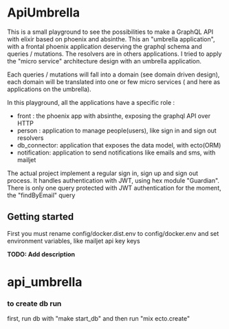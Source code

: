 # ApiUmbrella

This is a small playground to see the possibilities to make a GraphQL API with elixir based on phoenix and absinthe.
This an "umbrella application", with a frontal phoenix application deserving the graphql schema and queries / mutations.
The resolvers are in others applications.
I tried to apply the "micro service" architecture design with an umbrella application.

Each queries / mutations will fall into a domain (see domain driven design), each domain will be translated into one or few micro services ( and here as applications on the umbrella).

In this playground, all the applications have a specific role :

- front : the phoenix app with absinthe, exposing the graphql API over HTTP
- person : application to manage people(users), like sign in and sign out resolvers
- db_connector: application that exposes the data model, with ecto(ORM)
- notification: application to send notifications like emails and sms, with mailjet

The actual project implement a regular sign in, sign up and sign out process.
It handles authentication with JWT, using hex module "Guardian".
There is only one query protected with JWT authentication for the moment, the "findByEmail" query

## Getting started

First you must rename config/docker.dist.env to config/docker.env and set environment variables, like mailjet api key keys


**TODO: Add description**

# api_umbrella


### to create db run 
first, run db with "make start_db" and then run  "mix ecto.create"
